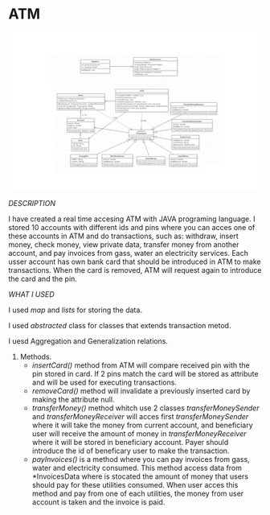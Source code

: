 # ATM

![ATMDiagram](docs/AtmDiagram.png)

   _DESCRIPTION_
   
   I have created a real time accesing ATM with JAVA programing language. I stored 10 accounts with different ids and pins where you can acces one of these accounts in ATM and do transactions, such as: withdraw, insert money, check money, view private data, transfer money from another account, and pay invoices from gass, water an electricity services.
   Each usser account has own bank card that should be introduced in ATM to make transactions. When the card is removed, ATM will request again to introduce the card and the pin.
   
   _WHAT I USED_
   
   I used _map_ and _lists_ for storing the data.
   
   I used _abstracted_ class for classes that extends transaction metod.
   
   I uesd Aggregation and Generalization relations.
   
 1. Methods.
    * _insertCard()_ method from ATM will compare received pin with the pin stored in card. If 2 pins match the card will be stored as attribute and will be used for executing transactions.
    * _removeCard()_ method will invalidate a previously inserted card by making the attribute null.
    * _transferMoney()_ method whitch use 2 classes _transferMoneySender_ and _transferMoneyReceiver_ will acces first _transferMoneySender_ where it will take the money from current account, and beneficiary user will receive the amount of money in _transferMoneyReceiver_ where it will be stored in beneficiary account. Payer should introduce the id of beneficary user to make the transaction.
    * _payInvoices()_ is a method where you can pay invoices from gass, water and electricity consumed. This method access data from *InvoicesData where is stocated the amount of money that users should pay for these utilities consumed. When user acces this method and pay from one of each utilities, the money from user account is taken and the invoice is paid.

